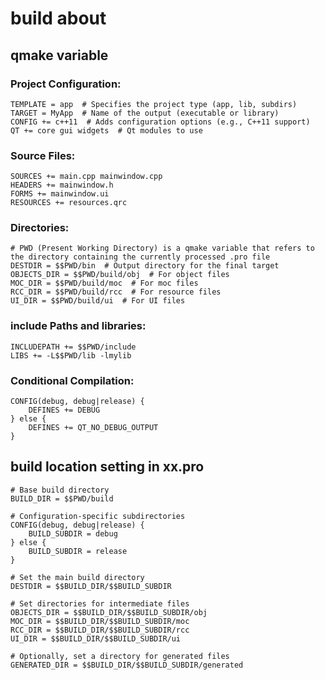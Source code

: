 # build about

## qmake variable

### Project Configuration:

```shell
TEMPLATE = app  # Specifies the project type (app, lib, subdirs)
TARGET = MyApp  # Name of the output (executable or library)
CONFIG += c++11  # Adds configuration options (e.g., C++11 support)
QT += core gui widgets  # Qt modules to use
```

### Source Files:

```shell
SOURCES += main.cpp mainwindow.cpp
HEADERS += mainwindow.h
FORMS += mainwindow.ui
RESOURCES += resources.qrc
```

### Directories:

```shell
# PWD (Present Working Directory) is a qmake variable that refers to the directory containing the currently processed .pro file
DESTDIR = $$PWD/bin  # Output directory for the final target
OBJECTS_DIR = $$PWD/build/obj  # For object files
MOC_DIR = $$PWD/build/moc  # For moc files
RCC_DIR = $$PWD/build/rcc  # For resource files
UI_DIR = $$PWD/build/ui  # For UI files
```

### include Paths and libraries:

```shell
INCLUDEPATH += $$PWD/include
LIBS += -L$$PWD/lib -lmylib
```

### Conditional Compilation:

```shell
CONFIG(debug, debug|release) {
    DEFINES += DEBUG
} else {
    DEFINES += QT_NO_DEBUG_OUTPUT
}
```


## build location setting in xx.pro

```shell
# Base build directory
BUILD_DIR = $$PWD/build

# Configuration-specific subdirectories
CONFIG(debug, debug|release) {
    BUILD_SUBDIR = debug
} else {
    BUILD_SUBDIR = release
}

# Set the main build directory
DESTDIR = $$BUILD_DIR/$$BUILD_SUBDIR

# Set directories for intermediate files
OBJECTS_DIR = $$BUILD_DIR/$$BUILD_SUBDIR/obj
MOC_DIR = $$BUILD_DIR/$$BUILD_SUBDIR/moc
RCC_DIR = $$BUILD_DIR/$$BUILD_SUBDIR/rcc
UI_DIR = $$BUILD_DIR/$$BUILD_SUBDIR/ui

# Optionally, set a directory for generated files
GENERATED_DIR = $$BUILD_DIR/$$BUILD_SUBDIR/generated
```
